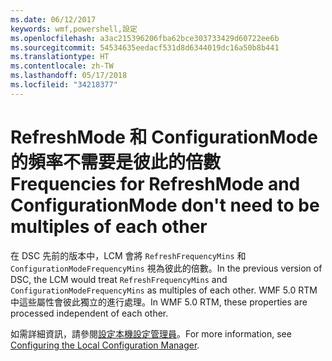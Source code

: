 ```yaml
---
ms.date: 06/12/2017
keywords: wmf,powershell,設定
ms.openlocfilehash: a3ac215396206fba62bce303733429d60722ee6b
ms.sourcegitcommit: 54534635eedacf531d8d6344019dc16a50b8b441
ms.translationtype: HT
ms.contentlocale: zh-TW
ms.lasthandoff: 05/17/2018
ms.locfileid: "34218377"
---
```

# <a name="frequencies-for-refreshmode-and-configurationmode-dont-need-to-be-multiples-of-each-other"></a><span data-ttu-id="c6ced-102">RefreshMode 和 ConfigurationMode 的頻率不需要是彼此的倍數</span><span class="sxs-lookup"><span data-stu-id="c6ced-102">Frequencies for RefreshMode and ConfigurationMode don't need to be multiples of each other</span></span>

<span data-ttu-id="c6ced-103">在 DSC 先前的版本中，LCM 會將 `RefreshFrequencyMins` 和 `ConfigurationModeFrequencyMins` 視為彼此的倍數。</span><span class="sxs-lookup"><span data-stu-id="c6ced-103">In the previous version of DSC, the LCM would treat `RefreshFrequencyMins` and `ConfigurationModeFrequencyMins` as multiples of each other.</span></span> <span data-ttu-id="c6ced-104">WMF 5.0 RTM 中這些屬性會彼此獨立的進行處理。</span><span class="sxs-lookup"><span data-stu-id="c6ced-104">In WMF 5.0 RTM, these properties are processed independent of each other.</span></span>

<span data-ttu-id="c6ced-105">如需詳細資訊，請參閱[設定本機設定管理員](https://msdn.microsoft.com/powershell/dsc/metaconfig)。</span><span class="sxs-lookup"><span data-stu-id="c6ced-105">For more information, see [Configuring the Local Configuration Manager](https://msdn.microsoft.com/powershell/dsc/metaconfig).</span></span>
